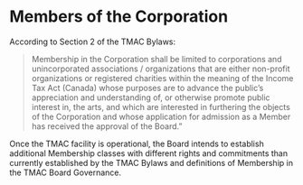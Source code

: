 # Members of the Corporation

According to Section 2 of the TMAC Bylaws:

> Membership in the Corporation shall be limited to corporations and unincorporated associations / organizations that are either non-profit organizations or registered charities within the meaning of the Income Tax Act (Canada) whose purposes are to advance the public’s appreciation and understanding of, or otherwise promote public interest in, the arts, and which are interested in furthering the objects of the Corporation and whose application for admission as a Member has received the approval of the Board.”

Once the TMAC facility is operational, the Board intends to establish additional Membership classes with different rights and commitments than currently established by the TMAC Bylaws and definitions of Membership in the TMAC Board Governance.